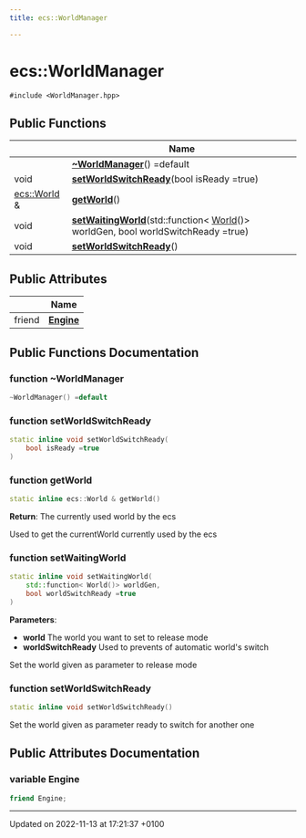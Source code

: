```yaml
---
title: ecs::WorldManager

---
```


# ecs::WorldManager






`#include <WorldManager.hpp>`

## Public Functions

|                | Name           |
| -------------- | -------------- |
| | **[~WorldManager](Classes/classecs_1_1_world_manager.md#function-~worldmanager)**() =default |
| void | **[setWorldSwitchReady](Classes/classecs_1_1_world_manager.md#function-setworldswitchready)**(bool isReady =true) |
| [ecs::World](Classes/classecs_1_1_world.md) & | **[getWorld](Classes/classecs_1_1_world_manager.md#function-getworld)**() |
| void | **[setWaitingWorld](Classes/classecs_1_1_world_manager.md#function-setwaitingworld)**(std::function< [World](Classes/classecs_1_1_world.md)()> worldGen, bool worldSwitchReady =true) |
| void | **[setWorldSwitchReady](Classes/classecs_1_1_world_manager.md#function-setworldswitchready)**() |

## Public Attributes

|                | Name           |
| -------------- | -------------- |
| friend | **[Engine](Classes/classecs_1_1_world_manager.md#variable-engine)**  |

## Public Functions Documentation

### function ~WorldManager

```cpp
~WorldManager() =default
```


### function setWorldSwitchReady

```cpp
static inline void setWorldSwitchReady(
    bool isReady =true
)
```


### function getWorld

```cpp
static inline ecs::World & getWorld()
```


**Return**: The currently used world by the ecs 

Used to get the currentWorld currently used by the ecs 


### function setWaitingWorld

```cpp
static inline void setWaitingWorld(
    std::function< World()> worldGen,
    bool worldSwitchReady =true
)
```


**Parameters**: 

  * **world** The world you want to set to release mode 
  * **worldSwitchReady** Used to prevents of automatic world's switch 


Set the world given as parameter to release mode 


### function setWorldSwitchReady

```cpp
static inline void setWorldSwitchReady()
```


Set the world given as parameter ready to switch for another one 


## Public Attributes Documentation

### variable Engine

```cpp
friend Engine;
```


-------------------------------

Updated on 2022-11-13 at 17:21:37 +0100